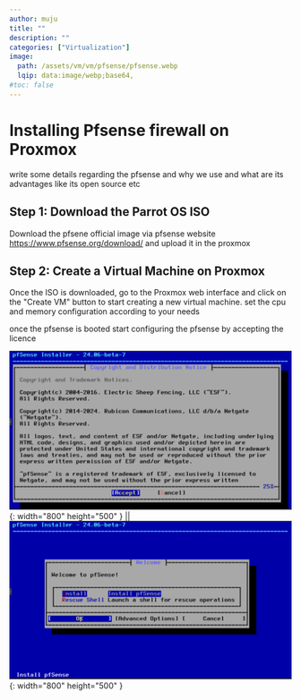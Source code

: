 ```yaml
---
author: muju
title: ""
description: ""
categories: ["Virtualization"]
image:
  path: /assets/vm/vm/pfsense/pfsense.webp
  lqip: data:image/webp;base64,
#toc: false
---
```


# Installing Pfsense firewall on Proxmox

write some details regarding the pfsense and why we use and what are its advantages like its open source etc

## Step 1: Download the Parrot OS ISO

Download the pfsene official image via pfsense website https://www.pfsense.org/download/ and upload it in the proxmox

## Step 2: Create a Virtual Machine on Proxmox

Once the ISO is downloaded, go to the Proxmox web interface and click on the "Create VM" button to start creating a new virtual machine. set the cpu and memory configuration according to your needs

once the pfsense is booted start configuring the pfsense by accepting the licence 

![pfsense](/assets/vm/vm/pfsense/pfsense1.png){: width="800" height="500" } || ![pfsense](/assets/vm/vm/pfsense/pfsense2.png){: width="800" height="500" }


